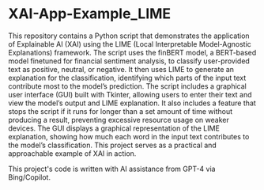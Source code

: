 # XAI-App-Example_LIME

This repository contains a Python script that demonstrates the application of Explainable AI (XAI) using the LIME (Local Interpretable Model-Agnostic Explanations) framework. 
The script uses the finBERT model, a BERT-based model finetuned for financial sentiment analysis, to classify user-provided text as positive, neutral, or negative. 
It then uses LIME to generate an explanation for the classification, identifying which parts of the input text contribute most to the model’s prediction. 
The script includes a graphical user interface (GUI) built with Tkinter, allowing users to enter their text and view the model’s output and LIME explanation. 
It also includes a feature that stops the script if it runs for longer than a set amount of time without producing a result, preventing excessive resource usage on weaker devices. 
The GUI displays a graphical representation of the LIME explanation, showing how much each word in the input text contributes to the model’s classification. 
This project serves as a practical and approachable example of XAI in action.

This project's code is written with AI assistance from GPT-4 via Bing/Copilot.
